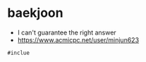 # baekjoon

- I can't guarantee the right answer
- https://www.acmicpc.net/user/minjun623
<pre><code>#inclue <stdio.h>
</code></pre>
